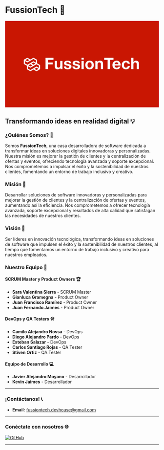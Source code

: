 # FussionTech 🚀

![FussionTech Logo](./ft-logo-v2.jpg)

## Transformando ideas en realidad digital 💡

### ¿Quiénes Somos? 🤔
Somos **FussionTech**, una casa desarrolladora de software dedicada a transformar ideas en soluciones digitales innovadoras y personalizadas. Nuestra misión es mejorar la gestión de clientes y la centralización de ofertas y eventos, ofreciendo tecnología avanzada y soporte excepcional. Nos comprometemos a impulsar el éxito y la sostenibilidad de nuestros clientes, fomentando un entorno de trabajo inclusivo y creativo.

### Misión 🎯
Desarrollar soluciones de software innovadoras y personalizadas para mejorar la gestión de clientes y la centralización de ofertas y eventos, aumentando así la eficiencia. Nos comprometemos a ofrecer tecnología avanzada, soporte excepcional y resultados de alta calidad que satisfagan las necesidades de nuestros clientes.

### Visión 🔭
Ser líderes en innovación tecnológica, transformando ideas en soluciones de software que impulsen el éxito y la sostenibilidad de nuestros clientes, al tiempo que fomentamos un entorno de trabajo inclusivo y creativo para nuestros empleados.

### Nuestro Equipo 👥

#### SCRUM Master y Product Owners 🏆
- **Sara Valentina Sierra** - SCRUM Master
- **Gianluca Gramegna** - Product Owner
- **Juan Francisco Ramírez** - Product Owner
- **Juan Fernando Jaimes** - Product Owner

#### DevOps y QA Testers 🛠️
- **Camilo Alejandro Nossa** - DevOps
- **Diego Alejandro Pardo** - DevOps
- **Esteban Salazar** - DevOps
- **Carlos Santiago Rojas** - QA Tester
- **Stiven Ortiz** - QA Tester

#### Equipo de Desarrollo 💻
- **Javier Alejandro Moyano** - Desarrollador
- **Kevin Jaimes** - Desarrollador

---

### ¡Contáctanos! 📞
- **Email:** fussiontech.devhouse@gmail.com

---

### Conéctate con nosotros 🌐
[![GitHub](https://img.shields.io/github/followers/FusionTech?style=social)](https://github.com/FusionTech-2430)

---
